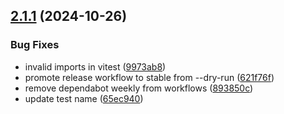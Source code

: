 ## [2.1.1](https://github.com/ruchernchong/number-format/compare/v2.1.0...v2.1.1) (2024-10-26)


### Bug Fixes

* invalid imports in vitest ([9973ab8](https://github.com/ruchernchong/number-format/commit/9973ab867c7c84ed4a5b7f49fe8da23ae9b33749))
* promote release workflow to stable from --dry-run ([621f76f](https://github.com/ruchernchong/number-format/commit/621f76f02072c06ae00cbc412c8e1300c8c07d83))
* remove dependabot weekly from workflows ([893850c](https://github.com/ruchernchong/number-format/commit/893850c65dd3c6caac052c3ffbc683b7c97bee07))
* update test name ([65ec940](https://github.com/ruchernchong/number-format/commit/65ec94079fb66f0530401bdca496f0ebb90f32e0))

